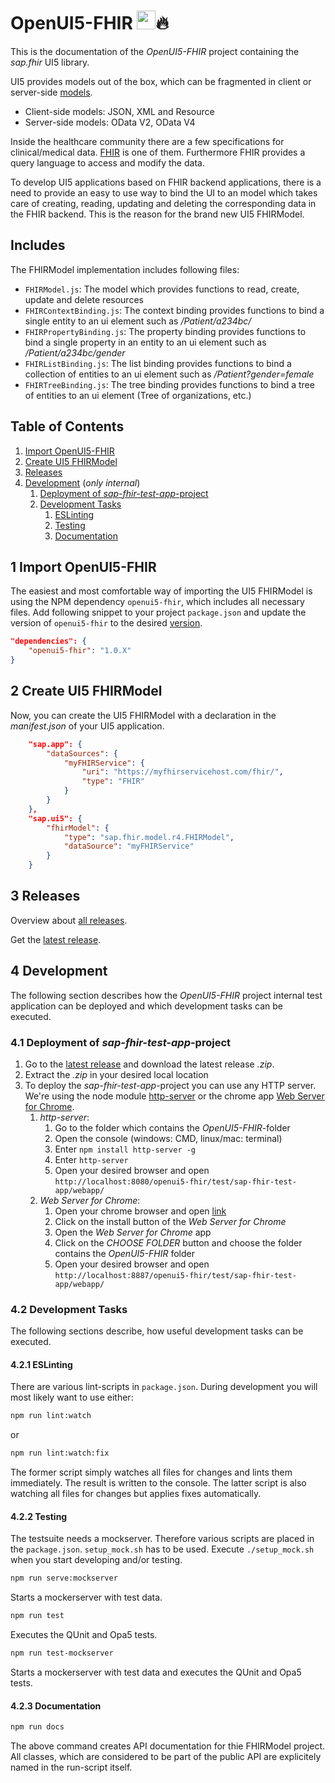 # OpenUI5-FHIR <a href="https://openui5.org/"><img height="30px" src="https://openui5.hana.ondemand.com/resources/sap/ui/documentation/sdk/images/logo_ui5.png"></a>🔥

This is the documentation of the *OpenUI5-FHIR* project containing the *sap.fhir* UI5 library.

UI5 provides models out of the box, which can be fragmented in client or server-side [models](https://openui5.hana.ondemand.com/#/topic/e1b625940c104b558e52f47afe5ddb4f).
- Client-side models: JSON, XML and Resource
- Server-side models: OData V2, OData V4

Inside the healthcare community there are a few specifications for clinical/medical data. [FHIR](https://www.hl7.org/fhir/) is one of them. Furthermore FHIR provides a query language to access and modify the data.

To develop UI5 applications based on FHIR backend applications, there is a need to provide an easy to use way to bind the UI to an model which takes care of creating, reading, updating and deleting the corresponding data in the FHIR backend. This is the reason for the brand new UI5 FHIRModel.

## Includes
The FHIRModel implementation includes following files:
- `FHIRModel.js`: The model which provides functions to read, create, update and delete resources
- `FHIRContextBinding.js`: The context binding provides functions to bind a single entity to an ui element such as */Patient/a234bc/*
- `FHIRPropertyBinding.js`: The property binding provides functions to bind a single property in an entity to an ui element such as */Patient/a234bc/gender*
- `FHIRListBinding.js`: The list binding provides functions to bind a collection of entities to an ui element such as */Patient?gender=female*
- `FHIRTreeBinding.js`: The tree binding provides functions to bind a tree of entities to an ui element (Tree of organizations, etc.)

## Table of Contents

1. [Import OpenUI5-FHIR](#1-Importing-OpenUI5-FHIR)
2. [Create UI5 FHIRModel](#2-Create-UI5-FHIRModel)
3. [Releases](#3-Releases)
4. [Development](#4-Development) \(*only internal*\)
    1. [Deployment of *sap-fhir-test-app*-project](#4.1-Deployment-of-sap-fhir-test-app-project)
	2. [Development Tasks](#4.2-Development-Tasks)
		1. [ESLinting](#4.2.1-ESLinting)
		2. [Testing](#4.2.2-Testing)
		3. [Documentation](#4.2.3-Documentation)

<a name="1-Import-OpenUI5-FHIR"></a>

## 1 Import OpenUI5-FHIR

The easiest and most comfortable way of importing the UI5 FHIRModel is using the NPM dependency `openui5-fhir`, which includes all necessary files. Add following snippet to your project `package.json` and update the version of `openui5-fhir` to the desired [version](https://github.com/SAP/openui5-fhir/releases).
```json
"dependencies": {
	"openui5-fhir": "1.0.X"
}
```

<a name="2-Create-UI5-FHIRModel"></a>

## 2 Create UI5 FHIRModel
Now, you can create the UI5 FHIRModel with a declaration in the *manifest.json* of your UI5 application.
```json
	"sap.app": {
		"dataSources": {
			"myFHIRService": {
				"uri": "https://myfhirservicehost.com/fhir/",
				"type": "FHIR"
			}
		}
	},
	"sap.ui5": {
		"fhirModel": {
			"type": "sap.fhir.model.r4.FHIRModel",
			"dataSource": "myFHIRService"
		}
	}
```

<a name="3-Releases"></a>

## 3 Releases
Overview about [all releases](https://github.com/SAP/openui5-fhir/releases).

Get the [latest release](https://github.com/SAP/openui5-fhir/releases/latest).

<a name="4-Development"></a>

## 4 Development
The following section describes how the *OpenUI5-FHIR* project internal test application can be deployed and which development tasks can be executed.

<a name="4.1-Deployment-of-sap-fhir-test-app-project"></a>

### 4.1 Deployment of *sap-fhir-test-app*-project
1. Go to the [latest release](https://github.com/SAP/openui5-fhir/releases/latest) and download the latest release *.zip*.
2. Extract the *.zip* in your desired local location
3. To deploy the *sap-fhir-test-app*-project you can use any HTTP server. We're using the node module [http-server](https://www.npmjs.com/package/http-server) or the chrome app [Web Server for Chrome](https://chrome.google.com/webstore/detail/web-server-for-chrome/ofhbbkphhbklhfoeikjpcbhemlocgigb).
	1. *http-server*:
		1. Go to the folder which contains the *OpenUI5-FHIR*-folder
		2. Open the console (windows: CMD, linux/mac: terminal)
		3. Enter `npm install http-server -g`
		4. Enter `http-server`
		5. Open your desired browser and open `http://localhost:8080/openui5-fhir/test/sap-fhir-test-app/webapp/`
	2. *Web Server for Chrome*:
		1. Open your chrome browser and open [link](https://chrome.google.com/webstore/detail/web-server-for-chrome/ofhbbkphhbklhfoeikjpcbhemlocgigb)
		2. Click on the install button of the *Web Server for Chrome*
		3. Open the *Web Server for Chrome* app
		4. Click on the *CHOOSE FOLDER* button and choose the folder contains the *OpenUI5-FHIR* folder
		5. Open your desired browser and open `http://localhost:8887/openui5-fhir/test/sap-fhir-test-app/webapp/`

<a name="4.2-Development-Tasks"></a>

### 4.2 Development Tasks
The following sections describe, how useful development tasks can be executed.

<a name="4.2.1-ESLinting"></a>

#### 4.2.1 ESLinting
There are various lint-scripts in `package.json`. During development you will most likely want to use either:

```bash
npm run lint:watch
```

or

```bash
npm run lint:watch:fix
```

The former script simply watches all files for changes and lints them immediately. The result is written to the console. The latter script is also watching all files for changes but applies fixes automatically.

<a name="4.2.2-Testing"></a>

#### 4.2.2 Testing

The testsuite needs a mockserver. Therefore various scripts are placed in the  `package.json`. `setup_mock.sh` has to be used. Execute `./setup_mock.sh` when you start developing and/or testing.

```bash
npm run serve:mockserver
```

Starts a mockerserver with test data.

```bash
npm run test
```

Executes the QUnit and Opa5 tests.

```bash
npm run test-mockserver
```

Starts a mockerserver with test data and executes the QUnit and Opa5 tests.


<a name="4.2.3-Documentation"></a>

#### 4.2.3 Documentation

```bash
npm run docs
```

The above command creates API documentation for thie FHIRModel project. All classes, which are considered to be part of the public API are explicitely named in the run-script itself.